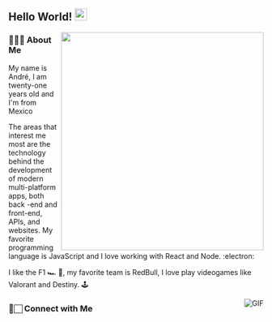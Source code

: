 <h2> Hello World!  <img src="https://github.com/TheDudeThatCode/TheDudeThatCode/blob/master/Assets/Earth.gif" width="24px"> </h2>
<img src="https://github.com/Pratham31/Pratham31/blob/master/final.gif" height="430" width="400" align="right"></img>

<h3> 👨🏻‍💻 About Me </h3>

<p>My name is André, I am twenty-one years old and I'm from Mexico</p>

<p>The areas that interest me most are the technology behind the development of modern
multi-platform apps, both back -end and front-end, APIs, and websites. My favorite programming
language is JavaScript and I love working with React and Node. :electron:</p>

<p>I like the F1 🏎 🏁, my favorite team is RedBull, I love play videogames like Valorant and Destiny. 🕹</p>

<img align="right" alt="GIF" src="https://i.pinimg.com/originals/e4/26/70/e426702edf874b181aced1e2fa5c6cde.gif" />

<h3> 📱🏻 Connect with Me </h3>

